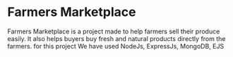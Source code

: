 # Farmers Marketplace
 Farmers Marketplace is a project made to help farmers sell their produce easily.
 It also helps buyers buy fresh and natural products directly from the farmers.
 for this project We have used NodeJs, ExpressJs, MongoDB, EJS 

